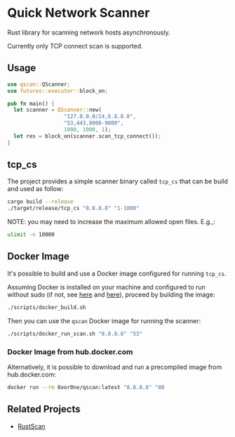 # Quick Network Scanner

Rust library for scanning network hosts asynchronously.

Currently only TCP connect scan is supported.

## Usage

```rust
use qscan::QScanner;
use futures::executor::block_on;

pub fn main() {
  let scanner = QScanner::new(
                  "127.0.0.0/24,8.8.8.8",
                  "53,443,8000-9000",
                  1000, 1000, 1);
  let res = block_on(scanner.scan_tcp_connect());
}
```

## tcp_cs

The project provides a simple scanner binary called `tcp_cs` that can be build
and used as follow:

```bash
cargo build --release
./target/release/tcp_cs "8.8.8.8" "1-1000"
```

NOTE: you may need to increase the maximum allowed open files. E.g.,:

```bash
ulimit -n 10000
```

## Docker Image

It's possible to build and use a Docker image configured for running `tcp_cs`.

Assuming Docker is installed on your machine and configured to run without sudo
(if not, see [here][1] and [here][2]), proceed
by building the image:

```bash
./scripts/docker_build.sh
```

Then you can use the `qscan` Docker image for running the scanner:

```bash
./scripts/docker_run_scan.sh "8.8.8.8" "53"
```

### Docker Image from hub.docker.com

Alternatively, it is possible to download and run a precompiled image from
hub.docker.com:

```bash
docker run --rm 0xor0ne/qscan:latest "8.8.8.8" "80
```

## Related Projects

* [RustScan](https://github.com/RustScan/RustScan)

[1]: https://docs.docker.com/engine/install/
[2]: https://docs.docker.com/engine/install/linux-postinstall/
